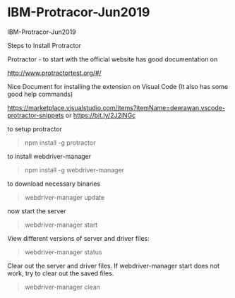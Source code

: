 # IBM-Protracor-Jun2019
IBM-Protracor-Jun2019 



Steps to Install Protractor 

Protractor - to start with the official website has good documentation on

 http://www.protractortest.org/#/

Nice Document for installing the extension on Visual Code (It also has some good help commands) 

https://marketplace.visualstudio.com/items?itemName=deerawan.vscode-protractor-snippets
or 
https://bit.ly/2J2iNGc



to setup protractor 
> npm install -g protractor
 
to install webdriver-manager 
> npm install -g webdriver-manager


to download necessary binaries
> webdriver-manager update

now start the server 
> webdriver-manager start

View different versions of server and driver files:
> webdriver-manager status

Clear out the server and driver files. If webdriver-manager start does not work, try to clear out the saved files.
> webdriver-manager clean




